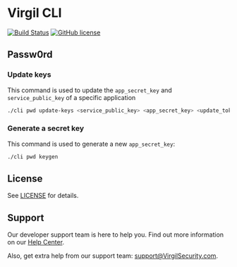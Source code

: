 # Virgil CLI
[![Build Status](https://travis-ci.org/VirgilSecurity/virgil-cli.png?branch=v5)](https://travis-ci.com/VirgilSecurity/virgil-cli)
[![GitHub license](https://img.shields.io/badge/license-BSD%203--Clause-blue.svg)](https://github.com/VirgilSecurity/virgil/blob/master/LICENSE)

## Passw0rd

### Update keys
This command is used to update the `app_secret_key` and `service_public_key` of a specific application

```bash
./cli pwd update-keys <service_public_key> <app_secret_key> <update_token>
```

### Generate a secret key
This command is used to generate a new `app_secret_key`:
```bash
./cli pwd keygen
```


## License
See [LICENSE](https://github.com/VirgilSecurity/virgil-cli/tree/master/LICENSE) for details.

## Support
Our developer support team is here to help you. Find out more information on our [Help Center](https://help.virgilsecurity.com/).

Also, get extra help from our support team: support@VirgilSecurity.com.
